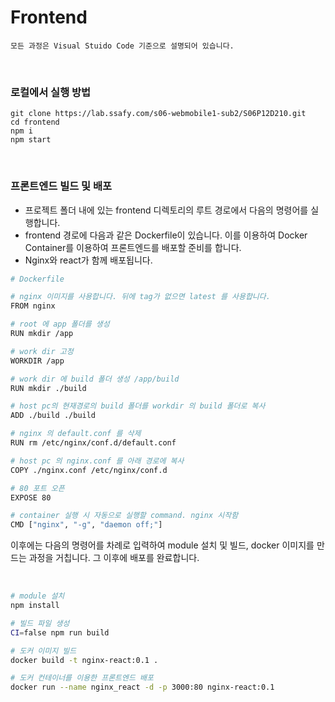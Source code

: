 # Frontend

```
모든 과정은 Visual Stuido Code 기준으로 설명되어 있습니다.
```

<br>

### 로컬에서 실행 방법

```
git clone https://lab.ssafy.com/s06-webmobile1-sub2/S06P12D210.git
cd frontend
npm i
npm start
```

<br>

### 프론트엔드 빌드 및 배포

- 프로젝트 폴더 내에 있는 frontend 디렉토리의 루트 경로에서 다음의 명령어를 실행합니다.
- frontend 경로에 다음과 같은 Dockerfile이 있습니다. 이를 이용하여 Docker Container를 이용하여 프론트엔드를 배포할 준비를 합니다.
- Nginx와 react가 함께 배포됩니다.

```bash
# Dockerfile

# nginx 이미지를 사용합니다. 뒤에 tag가 없으면 latest 를 사용합니다.
FROM nginx

# root 에 app 폴더를 생성
RUN mkdir /app

# work dir 고정
WORKDIR /app

# work dir 에 build 폴더 생성 /app/build
RUN mkdir ./build

# host pc의 현재경로의 build 폴더를 workdir 의 build 폴더로 복사
ADD ./build ./build

# nginx 의 default.conf 를 삭제
RUN rm /etc/nginx/conf.d/default.conf

# host pc 의 nginx.conf 를 아래 경로에 복사
COPY ./nginx.conf /etc/nginx/conf.d

# 80 포트 오픈
EXPOSE 80

# container 실행 시 자동으로 실행할 command. nginx 시작함
CMD ["nginx", "-g", "daemon off;"]
```

이후에는 다음의 명령어를 차례로 입력하여 module 설치 및 빌드, docker 이미지를 만드는 과정을 거칩니다. 그 이후에 배포를 완료합니다.

<br>

```bash
# module 설치
npm install

# 빌드 파일 생성
CI=false npm run build

# 도커 이미지 빌드
docker build -t nginx-react:0.1 .

# 도커 컨테이너를 이용한 프론트엔드 배포
docker run --name nginx_react -d -p 3000:80 nginx-react:0.1
```